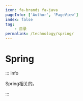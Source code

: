 ```yaml
---
icon: fa-brands fa-java
pageInfo: ['Author', 'PageView']
index: false
tag:
    - 目录
permalink: /technology/spring/
---
```


# Spring

::: info

Spring相关的。

:::

<Catalog base='/technology/spring/' />